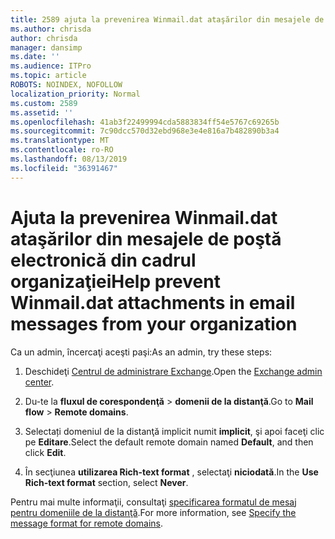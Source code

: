 ```yaml
---
title: 2589 ajuta la prevenirea Winmail.dat ataşărilor din mesajele de poştă electronică din cadrul organizaţiei
ms.author: chrisda
author: chrisda
manager: dansimp
ms.date: ''
ms.audience: ITPro
ms.topic: article
ROBOTS: NOINDEX, NOFOLLOW
localization_priority: Normal
ms.custom: 2589
ms.assetid: ''
ms.openlocfilehash: 41ab3f22499994cda5883834ff54e5767c69265b
ms.sourcegitcommit: 7c90dcc570d32ebd968e3e4e816a7b482890b3a4
ms.translationtype: MT
ms.contentlocale: ro-RO
ms.lasthandoff: 08/13/2019
ms.locfileid: "36391467"
---
```

# <a name="help-prevent-winmaildat-attachments-in-email-messages-from-your-organization"></a><span data-ttu-id="ff4d7-102">Ajuta la prevenirea Winmail.dat ataşărilor din mesajele de poştă electronică din cadrul organizaţiei</span><span class="sxs-lookup"><span data-stu-id="ff4d7-102">Help prevent Winmail.dat attachments in email messages from your organization</span></span>

<span data-ttu-id="ff4d7-103">Ca un admin, încercaţi aceşti paşi:</span><span class="sxs-lookup"><span data-stu-id="ff4d7-103">As an admin, try these steps:</span></span>

1. <span data-ttu-id="ff4d7-104">Deschideţi [Centrul de administrare Exchange](https://outlook.office365.com/ecp/).</span><span class="sxs-lookup"><span data-stu-id="ff4d7-104">Open the [Exchange admin center](https://outlook.office365.com/ecp/).</span></span>

2. <span data-ttu-id="ff4d7-105">Du-te la **fluxul de corespondenţă** > **domenii de la distanţă**.</span><span class="sxs-lookup"><span data-stu-id="ff4d7-105">Go to **Mail flow** > **Remote domains**.</span></span>

3. <span data-ttu-id="ff4d7-106">Selectați domeniul de la distanţă implicit numit **implicit**, şi apoi faceţi clic pe **Editare**.</span><span class="sxs-lookup"><span data-stu-id="ff4d7-106">Select the default remote domain named **Default**, and then click **Edit**.</span></span>

4. <span data-ttu-id="ff4d7-107">În secţiunea **utilizarea Rich-text format** , selectaţi **niciodată**.</span><span class="sxs-lookup"><span data-stu-id="ff4d7-107">In the **Use Rich-text format** section, select **Never**.</span></span>

<span data-ttu-id="ff4d7-108">Pentru mai multe informaţii, consultaţi [specificarea formatul de mesaj pentru domeniile de la distanţă](https://docs.microsoft.com/Exchange/mail-flow-best-practices/remote-domains/remote-domains#specifying-message-format).</span><span class="sxs-lookup"><span data-stu-id="ff4d7-108">For more information, see [Specify the message format for remote domains](https://docs.microsoft.com/Exchange/mail-flow-best-practices/remote-domains/remote-domains#specifying-message-format).</span></span>
